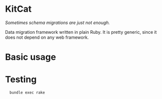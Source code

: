 # KitCat

*Sometimes schema migrations are just not enough.*

Data migration framework written in plain Ruby. It is pretty generic, since it does not depend on any web framework.


# Basic usage



# Testing

```bash
  bundle exec rake
```
